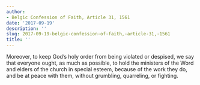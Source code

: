 ```yaml
---
author:
- Belgic Confession of Faith, Article 31, 1561
date: '2017-09-19'
description: ''
slug: 2017-09-19-belgic-confession-of-faith,-article-31,-1561
title: ''
---
```

Moreover,
to keep God’s holy order
from being violated or despised,
we say that everyone ought,
as much as possible,
to hold the ministers of the Word and elders of the church
in special esteem,
because of the work they do,
and be at peace with them,
without grumbling, quarreling, or fighting.



